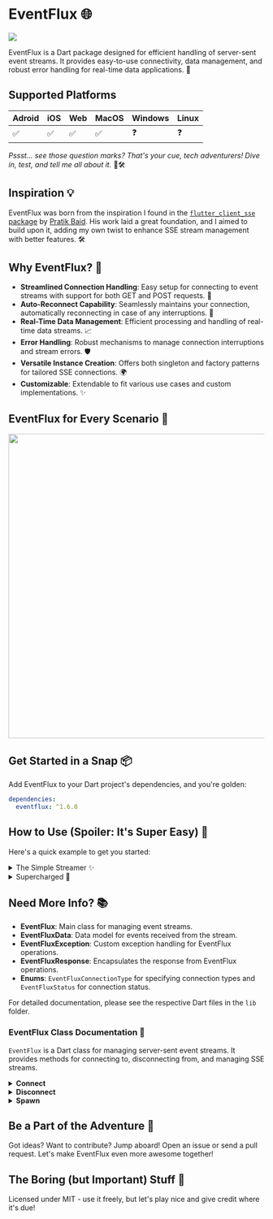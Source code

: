 # EventFlux 🌐

<img src ="https://i.ibb.co/R4RcJVB/F.png">

EventFlux is a Dart package designed for efficient handling of server-sent event streams. It provides easy-to-use connectivity, data management, and robust error handling for real-time data applications. 🚀


## Supported Platforms
| Adroid | iOS  |  Web | MacOS | Windows | Linux |
| ------ | ---- | ---- | ----- | ------- | ----- |
| ✅|✅|✅|✅|❓|❓| 

*Pssst... see those question marks? That's your cue, tech adventurers! Dive in, test, and tell me all about it.* 🚀🛠️



## Inspiration 💡

EventFlux was born from the inspiration I found in the [`flutter_client_sse` package](https://pub.dev/packages/flutter_client_sse) by [Pratik Baid](https://github.com/pratikbaid3). His work laid a great foundation, and I aimed to build upon it, adding my own twist to enhance SSE stream management with better features. 🛠️

## Why EventFlux? 🌟

- **Streamlined Connection Handling**: Easy setup for connecting to event streams with support for both GET and POST requests. 🔌
- **Auto-Reconnect Capability**: Seamlessly maintains your connection, automatically reconnecting in case of any interruptions. 🔄
- **Real-Time Data Management**: Efficient processing and handling of real-time data streams. 📈
- **Error Handling**: Robust mechanisms to manage connection interruptions and stream errors. 🛡️
- **Versatile Instance Creation**: Offers both singleton and factory patterns for tailored SSE connections. 🌍
- **Customizable**: Extendable to fit various use cases and custom implementations. ✨

## EventFlux for Every Scenario 🌟

<img src="https://i.ibb.co/gDWrnb0/flow.png" width="600"/>

## Get Started in a Snap 📦

Add EventFlux to your Dart project's dependencies, and you're golden:

```yaml
dependencies:
  eventflux: ^1.6.0
```


## How to Use (Spoiler: It's Super Easy) 🔧

Here's a quick example to get you started:

<details>
<summary>The Simple Streamer ✨</summary>
&nbsp;<br>
Need just one SSE connection? It's a breeze with EventFlux! Perfect for when your app is dancing solo with a single SSE.


```dart
import 'package:eventflux/eventflux.dart';

void main() {
  // Connect and start the magic!
   EventFlux.instance.connect(
     EventFluxConnectionType.get,
     'https://example.com/events',
     onSuccessCallback: (EventFluxResponse? response) {
      response.stream?.listen((data) {
        // Your data is now in the spotlight!
      });
     },
     onError: (oops) {
      // Oops! Time to handle those little hiccups.
    },
    autoReconnect: true // Keep the party going, automatically!
   );
}

```
&nbsp;<br>
</details>

<details>
<summary>Supercharged 🚀</summary>
&nbsp;<br>
When your app just need a multiple parallel SSE connections, use this.

```dart
import 'package:eventflux/eventflux.dart';

void main() {

  // Create separate EventFlux instances for each SSE connection
  EventFlux e1 = EventFlux.spawn();
  EventFlux e2 = EventFlux.spawn();

   // First connection - firing up!
  e1.connect(EventFluxConnectionType.get, 
     'https://example1.com/events',
     onSuccessCallback: (EventFluxResponse? data) {
       data.stream?.listen((data) {
        // Your 1st Stream's data is being fetched!
      });
     },
     onError: (oops) {
      // Oops! Time to handle those little hiccups.
      },
  );

   // Second connection - firing up!
   e2.connect(EventFluxConnectionType.get,
     'https://example2.com/events',
     onSuccessCallback: (EventFluxResponse? data) {
       data.stream?.listen((data) {
        // Your 2nd Stream's data is also being fetched!
      });
     },
     onError: (oops) {
      // Oops! Time to handle those little hiccups.
      },
    autoReconnect: true // Keep the party going, automatically!
  );
}

```

ℹ️ Remember to disconnect all instances when you are done with it to avoid memory leaks.
&nbsp;<br>

</details>

## Need More Info? 📚

- **EventFlux**: Main class for managing event streams.
- **EventFluxData**: Data model for events received from the stream.
- **EventFluxException**: Custom exception handling for EventFlux operations.
- **EventFluxResponse**: Encapsulates the response from EventFlux operations.
- **Enums**: `EventFluxConnectionType` for specifying connection types and `EventFluxStatus` for connection status.

For detailed documentation, please see the respective Dart files in the `lib` folder.

### EventFlux Class Documentation 📖

`EventFlux` is a Dart class for managing server-sent event streams. It provides methods for connecting to, disconnecting from, and managing SSE streams.
<details>
<summary><b>Connect</b></summary>
&nbsp;<br>
Connects to a server-sent event stream.

| Parameter           | Type                            | Description                                                | Default                           |
| ------------------- | ------------------------------- | ---------------------------------------------------------- | --------------------------------- |
| `type`              | `EventFluxConnectionType`       | The type of HTTP request (GET or POST).                    | -                                 |
| `url`               | `String`                        | The URL of the SSE stream to connect to.                   | -                                 |
| `header`            | `Map<String, String>`           | HTTP headers for the request.                              | `{'Accept': 'text/event-stream'}` |
| `onConnectionClose` | `Function()?`                   | Callback function triggered when the connection is closed. | -                                 |
| `autoReconnect`     | `bool`                          | Whether to automatically reconnect on disconnection.       | `false`                           |
| `onSuccessCallback` | `Function(EventFluxResponse?)`  | Callback invoked upon successful connection.               | -                                 |
| `onError`           | `Function(EventFluxException)?` | Callback for handling errors.                              | -                                 |
| `body`              | `Map<String, dynamic>?`         | Optional body for POST request types.                      | -                                 |

&nbsp;<br>
</details>

<details>
<summary><b>Disconnect</b></summary>
&nbsp;<br>
Disconnects from the SSE stream.

| Parameter | Type | Description                    |
| --------- | ---- | ------------------------------ |
| -         | -    | This method has no parameters. |

Returns a `Future<EventFluxStatus>` indicating the disconnection status.
&nbsp;<br>
</details>

<details>
<summary><b>Spawn</b></summary>
&nbsp;<br>

| Parameter | Type | Description                    |
| --------- | ---- | ------------------------------ |
| -         | -    | This method has no parameters. |

Returns a new instance of `EventFlux`, this is used for having multiple SSE connections.
&nbsp;<br>
</details>

## Be a Part of the Adventure 🤝

Got ideas? Want to contribute? Jump aboard! Open an issue or send a pull request. Let's make EventFlux even more awesome together!

## The Boring (but Important) Stuff 📝

Licensed under MIT - use it freely, but let's play nice and give credit where it's due!
